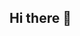 ## Hi there 👋

<!--
- 🔭 I’m currently working on ...
- 🌱 I’m currently learning Racket Programming Language
- 💬 Ask me about internships
- 📫 How to reach me: leon.y.song1@gmail.com
-->
